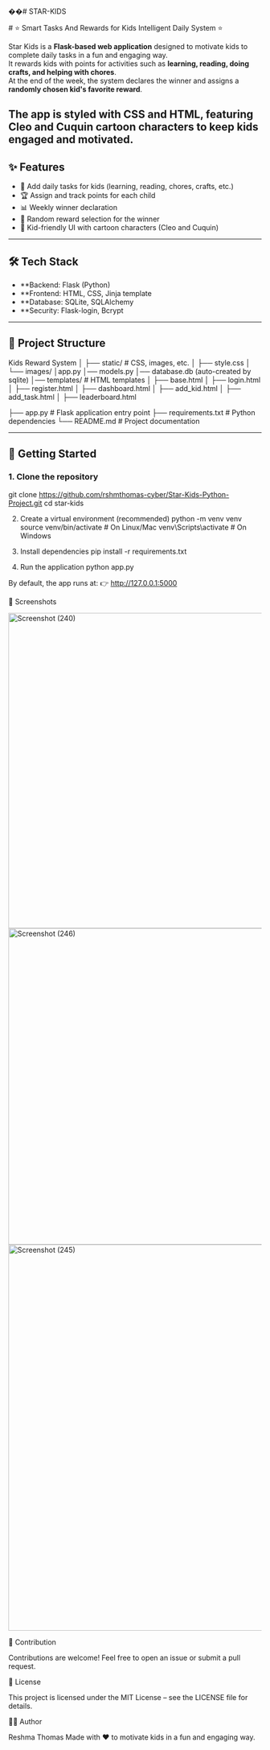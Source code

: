 ��#   S T A R - K I D S 

 # ⭐ Smart Tasks And Rewards for Kids Intelligent Daily System ⭐


Star Kids is a **Flask-based web application** designed to motivate kids to complete daily tasks in a fun and engaging way.  
It rewards kids with points for activities such as **learning, reading, doing crafts, and helping with chores**.  
At the end of the week, the system declares the winner and assigns a **randomly chosen kid's favorite reward**.  

The app is styled with **CSS and HTML**, featuring **Cleo and Cuquin** cartoon characters to keep kids engaged and motivated.
---

## ✨ Features
- 🎯 Add daily tasks for kids (learning, reading, chores, crafts, etc.)
- 🏆 Assign and track points for each child
- 📊 Weekly winner declaration
- 🎁 Random reward selection for the winner
- 🎨 Kid-friendly UI with cartoon characters (Cleo and Cuquin)

---

## 🛠️ Tech Stack
- **Backend: Flask (Python)
- **Frontend: HTML, CSS, Jinja template
- **Database: SQLite, SQLAlchemy
- **Security: Flask-login, Bcrypt 

---

## 📂 Project Structure 
Kids Reward System
│
├── static/ # CSS, images, etc.
│ ├── style.css
│ └── images/
│app.py
│── models.py
│── database.db   (auto-created by sqlite)
│── templates/ # HTML templates
│    ├── base.html
│    ├── login.html
│    ├── register.html
│    ├── dashboard.html
│    ├── add_kid.html
│    ├── add_task.html
│    ├── leaderboard.html

├── app.py # Flask application entry point
├── requirements.txt # Python dependencies
└── README.md # Project documentation

---

## 🚀 Getting Started

### 1. Clone the repository
git clone https://github.com/rshmthomas-cyber/Star-Kids-Python-Project.git
cd star-kids

2. Create a virtual environment (recommended)
python -m venv venv
source venv/bin/activate     # On Linux/Mac
venv\Scripts\activate        # On Windows

3. Install dependencies
pip install -r requirements.txt

4. Run the application
python app.py


By default, the app runs at:
👉 http://127.0.0.1:5000

📸 Screenshots 

<img width="1366" height="627" alt="Screenshot (240)" src="https://github.com/user-attachments/assets/6e423e55-5a4e-4a31-bf7b-2f3c8656000a" />
<img width="1335" height="629" alt="Screenshot (246)" src="https://github.com/user-attachments/assets/81d1dbda-c76a-4316-8c6d-30c697646131" />
<img width="1366" height="768" alt="Screenshot (245)" src="https://github.com/user-attachments/assets/cf3388b7-daf2-4e73-83c7-157fb6fe64ca" />



🤝 Contribution

Contributions are welcome! Feel free to open an issue or submit a pull request.

📜 License

This project is licensed under the MIT License – see the LICENSE
 file for details.

👩‍💻 Author

Reshma Thomas
Made with ❤️ to motivate kids in a fun and engaging way.


